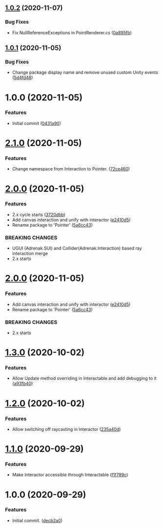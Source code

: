 ## [1.0.2](https://github.com/adrenak/spatial/compare/v1.0.1...v1.0.2) (2020-11-07)


### Bug Fixes

* Fix NullReferenceExceptions in PointRenderer.cs ([0a895fb](https://github.com/adrenak/spatial/commit/0a895fb9124f41f72de78282869b3ce14157acde))

## [1.0.1](https://github.com/adrenak/spatial/compare/v1.0.0...v1.0.1) (2020-11-05)


### Bug Fixes

* Change package display name and remove unused custom Unity events ([5d4fd48](https://github.com/adrenak/spatial/commit/5d4fd48f86a076a460e9292726f16019bae09779))

# 1.0.0 (2020-11-05)


### Features

* Initial commit ([0431a90](https://github.com/adrenak/spatial/commit/0431a90ee9a9435d7fd036feb81b683c93d37729))

# [2.1.0](https://github.com/adrenak/pointer/compare/v2.0.0...v2.1.0) (2020-11-05)


### Features

* Change namespace from Interaction to Pointer. ([72ce460](https://github.com/adrenak/pointer/commit/72ce460685e6bde6ec6b8d79f962e9e9e25a8a7f))

# [2.0.0](https://github.com/adrenak/pointer/compare/v1.3.0...v2.0.0) (2020-11-05)


### Features

* 2.x cycle starts ([3720dbb](https://github.com/adrenak/pointer/commit/3720dbbff2b528dfa0591f7e326475fd2c512c2d))
* Add canvas interaction and unify with interactor ([e2410d5](https://github.com/adrenak/pointer/commit/e2410d569b4f2e344effab5a65b84a63c12ed266))
* Rename package to 'Pointer' ([5a6cc43](https://github.com/adrenak/pointer/commit/5a6cc4349d4d1d42debe8531bd31069f432c0b01))


### BREAKING CHANGES

* UGUI (Adrenak.SUI) and Collider(Adrenak.Interaction) based ray interaction merge
* 2.x starts

# [2.0.0](https://github.com/adrenak/interaction/compare/v1.3.0...v2.0.0) (2020-11-05)


### Features

* Add canvas interaction and unify with interactor ([e2410d5](https://github.com/adrenak/interaction/commit/e2410d569b4f2e344effab5a65b84a63c12ed266))
* Rename package to 'Pointer' ([5a6cc43](https://github.com/adrenak/interaction/commit/5a6cc4349d4d1d42debe8531bd31069f432c0b01))


### BREAKING CHANGES

* 2.x starts

# [1.3.0](https://github.com/adrenak/interaction/compare/v1.2.0...v1.3.0) (2020-10-02)


### Features

* Allow Update method overriding in Interactable and add debugging to it ([a93fb40](https://github.com/adrenak/interaction/commit/a93fb4089a92dde2b3a0d438677c75d192e5ec62))

# [1.2.0](https://github.com/adrenak/interaction/compare/v1.1.0...v1.2.0) (2020-10-02)


### Features

* Allow switching off raycasting in Interactor ([235a40d](https://github.com/adrenak/interaction/commit/235a40d32c7cc5f5f1156f86e37fb730edf92eb7))

# [1.1.0](https://github.com/adrenak/interaction/compare/v1.0.0...v1.1.0) (2020-09-29)


### Features

* Make Interactor accessible through Interactable ([f1f789c](https://github.com/adrenak/interaction/commit/f1f789c46f4b9716310095d1adeaa4fe9fb679c5))

# 1.0.0 (2020-09-29)


### Features

* Initial commit. ([decb2a0](https://github.com/adrenak/interaction/commit/decb2a0fdf94b9e20786520cbec8df1f59fd5274))
